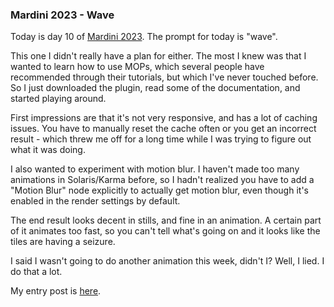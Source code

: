 ### Mardini 2023 - Wave

Today is day 10 of [Mardini 2023][mardini-2023]. The prompt for today is "wave".

This one I didn't really have a plan for either. The most I knew was that I wanted to
learn how to use MOPs, which several people have recommended through their tutorials,
but which I've never touched before. So I just downloaded the plugin, read some of
the documentation, and started playing around.

First impressions are that it's not very responsive, and has a lot of caching issues.
You have to manually reset the cache often or you get an incorrect result - which threw
me off for a long time while I was trying to figure out what it was doing.

I also wanted to experiment with motion blur. I haven't made too many animations in
Solaris/Karma before, so I hadn't realized you have to add a "Motion Blur" node
explicitly to actually get motion blur, even though it's enabled in the render settings
by default.

The end result looks decent in stills, and fine in an animation. A certain part of it
animates too fast, so you can't tell what's going on and it looks like the tiles are
having a seizure.

I said I wasn't going to do another animation this week, didn't I? Well, I lied. I do
that a lot.

My entry post is [here][entry-post].

[mardini-2023]: https://www.sidefx.com/community-main-menu/contests-jams/mardini-2023/
[entry-post]: https://www.sidefx.com/forum/topic/89279/#post-386414
